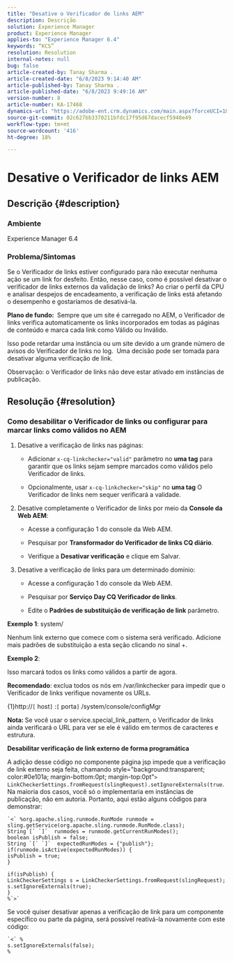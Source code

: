 ```yaml
---
title: "Desative o Verificador de links AEM"
description: Descrição
solution: Experience Manager
product: Experience Manager
applies-to: "Experience Manager 6.4"
keywords: “KCS”
resolution: Resolution
internal-notes: null
bug: false
article-created-by: Tanay Sharma .
article-created-date: "6/8/2023 9:14:40 AM"
article-published-by: Tanay Sharma .
article-published-date: "6/8/2023 9:49:16 AM"
version-number: 8
article-number: KA-17468
dynamics-url: "https://adobe-ent.crm.dynamics.com/main.aspx?forceUCI=1&pagetype=entityrecord&etn=knowledgearticle&id=f6afb8e1-dc05-ee11-8f6e-6045bd006b3d"
source-git-commit: 02c627bb3370211bfdc17f95d67dacecf5948e49
workflow-type: tm+mt
source-wordcount: '416'
ht-degree: 18%

---
```


# Desative o Verificador de links AEM

## Descrição {#description}


### <b>Ambiente</b>

Experience Manager 6.4



### <b>Problema/Sintomas</b>

Se o Verificador de links estiver configurado para não executar nenhuma ação se um link for desfeito. Então, nesse caso, como é possível desativar o verificador de links externos da validação de links? Ao criar o perfil da CPU e analisar despejos de encadeamento, a verificação de links está afetando o desempenho e gostaríamos de desativá-la.

<b>Plano de fundo: </b> Sempre que um site é carregado no AEM, o Verificador de links verifica automaticamente os links incorporados em todas as páginas de conteúdo e marca cada link como Válido ou Inválido.

Isso pode retardar uma instância ou um site devido a um grande número de avisos do Verificador de links no log.  Uma decisão pode ser tomada para desativar alguma verificação de link.

Observação: o Verificador de links não deve estar ativado em instâncias de publicação.


## Resolução {#resolution}


### Como desabilitar o Verificador de links ou configurar para marcar links como válidos no AEM

1. Desative a verificação de links nas páginas:

   - Adicionar `x-cq-linkchecker="valid"` parâmetro no <b>uma tag</b> para garantir que os links sejam sempre marcados como válidos pelo Verificador de links.


   - Opcionalmente, usar `x-cq-linkchecker="skip"` no <b>uma tag</b> O Verificador de links nem sequer verificará a validade.
2. Desative completamente o Verificador de links por meio da <b>Console da Web AEM</b>:
   - Acesse a configuração 1 do console da Web AEM.


   - Pesquisar por <b>Transformador do Verificador de links CQ diário</b>.


   - Verifique a <b>Desativar verificação</b> e clique em Salvar.
3. Desative a verificação de links para um determinado domínio:
   - Acesse a configuração 1 do console da Web AEM.


   - Pesquisar por <b>Serviço Day CQ Verificador de links</b>.


   - Edite o <b>Padrões de substituição de verificação de link</b> parâmetro.


<b>Exemplo 1</b>: system/

Nenhum link externo que comece com o sistema será verificado. Adicione mais padrões de substituição a esta seção clicando no sinal +.

<b>Exemplo 2</b>:

Isso marcará todos os links como válidos a partir de agora.

<b>Recomendado</b>: exclua todos os nós em /var/linkchecker para impedir que o Verificador de links verifique novamente os URLs.

{1}http://`[` host`]` :`[` porta`]` /system/console/configMgr

<b>Nota: </b>Se você usar o service.special_link_pattern, o Verificador de links ainda verificará o URL para ver se ele é válido em termos de caracteres e estrutura.

<b>Desabilitar verificação de link externo de forma programática</b>

A adição desse código no componente página jsp impede que a verificação de link externo seja feita, chamando style=&quot;background:transparent; color:#0e101a; margin-bottom:0pt; margin-top:0pt&quot;`>` `LinkCheckerSettings.fromRequest(slingRequest).setIgnoreExternals(true`. Na maioria dos casos, você só o implementaria em instâncias de publicação, não em autoria. Portanto, aqui estão alguns códigos para demonstrar:




```
`<` %org.apache.sling.runmode.RunMode runmode = sling.getService(org.apache.sling.runmode.RunMode.class);
String`[` `]`  runmodes = runmode.getCurrentRunModes();
boolean isPublish = false;
String `[` `]`  expectedRunModes = {"publish"};
if(runmode.isActive(expectedRunModes)) {
isPublish = true;
}

if(isPublish) {
LinkCheckerSettings s = LinkCheckerSettings.fromRequest(slingRequest);
s.setIgnoreExternals(true);
}
%`>`
```




Se você quiser desativar apenas a verificação de link para um componente específico ou parte da página, será possível reativá-la novamente com este código:


```
`<` %
s.setIgnoreExternals(false);
%
```

